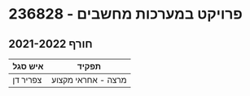 # 236828 - פרויקט במערכות מחשבים

## חורף 2021-2022

| איש סגל | תפקיד |
| ---- | ---- |
| צפריר דן | מרצה - אחראי מקצוע |

